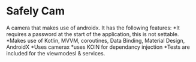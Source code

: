 # Safely Cam 
A camera that makes use of androidx.
It has the following features:
*It requires a password at the start of the application, this is not settable.
*Makes use of Kotlin, MVVM, coroutines, Data Binding, Material Design, AndroidX
*Uses camerax
*uses KOIN for dependancy injection
*Tests are included for the viewmodesl & services.
